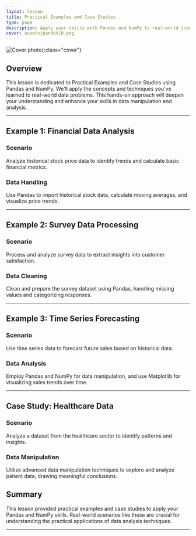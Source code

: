 ```yaml
---
layout: lesson
title: Practical Examples and Case Studies
type: page
description: Apply your skills with Pandas and NumPy to real-world scenarios through practical examples and detailed case studies.
cover: assets/pandas10.png
---
```


![Cover photo]({{page.cover}}){:class="cover"}

## Overview

This lesson is dedicated to Practical Examples and Case Studies using Pandas and NumPy. We'll apply the concepts and techniques you've learned to real-world data problems. This hands-on approach will deepen your understanding and enhance your skills in data manipulation and analysis.

---

## Example 1: Financial Data Analysis

### Scenario

Analyze historical stock price data to identify trends and calculate basic financial metrics.

### Data Handling

Use Pandas to import historical stock data, calculate moving averages, and visualize price trends.

---

## Example 2: Survey Data Processing

### Scenario

Process and analyze survey data to extract insights into customer satisfaction.

### Data Cleaning

Clean and prepare the survey dataset using Pandas, handling missing values and categorizing responses.

---

## Example 3: Time Series Forecasting

### Scenario

Use time series data to forecast future sales based on historical data.

### Data Analysis

Employ Pandas and NumPy for data manipulation, and use Matplotlib for visualizing sales trends over time.

---

## Case Study: Healthcare Data

### Scenario

Analyze a dataset from the healthcare sector to identify patterns and insights.

### Data Manipulation

Utilize advanced data manipulation techniques to explore and analyze patient data, drawing meaningful conclusions.

## Summary

This lesson provided practical examples and case studies to apply your Pandas and NumPy skills. Real-world scenarios like these are crucial for understanding the practical applications of data analysis techniques.

---
